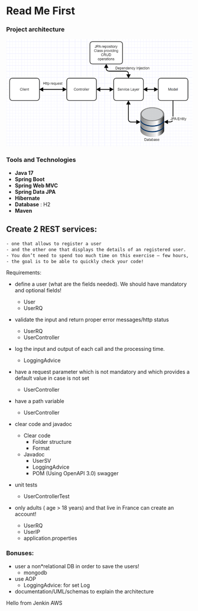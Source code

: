 # Read Me First

### Project architecture

![micro](./src/main/resources/images/architecture.png)

### Tools and Technologies

- **Java 17**
- **Spring Boot** 
- **Spring Web MVC**
- **Spring Data JPA**
- **Hibernate**
- **Database** : H2
- **Maven**
  
## Create 2 REST services: 
    - one that allows to register a user 
    - and the other one that displays the details of an registered user.
    - You don’t need to spend too much time on this exercise – few hours, 
    - the goal is to be able to quickly check your code!

Requirements:
* define a user (what are the fields needed). We should have mandatory and optional fields!
  - User 
  - UserRQ

* validate the input and return proper error messages/http status
  - UserRQ
  - UserController

* log the input and output of each call and the processing time.
  - LoggingAdvice

* have a request parameter which is not mandatory and which provides a default value in case is not set
  - UserController

* have a path variable
  - UserController
* clear code and javadoc
  + Clear code
    - Folder structure 
    - Format
  + Javadoc
    - UserSV
    - LoggingAdvice
    - POM (Using OpenAPI 3.0) swagger
* unit tests
  - UserControllerTest

* only adults ( age > 18 years) and that live in France can create an account!
  - UserRQ
  - UserIP
  - application.properties
### Bonuses:
* user a non*relational DB in order to save the users!
  - mongodb
* use AOP
  - LoggingAdvice: for set Log
* documentation/UML/schemas to explain the architecture

Hello from Jenkin AWS
